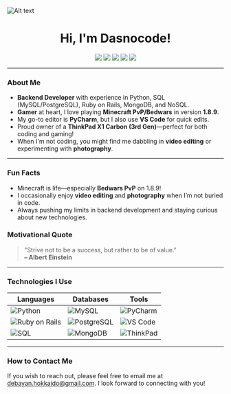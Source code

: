 ![Alt text](https://res.cloudinary.com/dif3tyjdn/image/upload/v1729191157/bd565dcc0a556add0b0a0ed6b26d686e_i8gjku.gif)

<h1 align="center"> Hi, I'm Dasnocode!</h1>

<p align="center">
  <img src="https://img.shields.io/badge/python-%2314354C.svg?style=for-the-badge&logo=python&logoColor=ffdd54" />
  <img src="https://img.shields.io/badge/mysql-%2300f.svg?style=for-the-badge&logo=mysql&logoColor=white" />
  <img src="https://img.shields.io/badge/postgresql-%23316192.svg?style=for-the-badge&logo=postgresql&logoColor=white" />
  <img src="https://img.shields.io/badge/ruby%20on%20rails-%23CC0000.svg?style=for-the-badge&logo=ruby%20on%20rails&logoColor=white" />
  <img src="https://img.shields.io/badge/mongodb-%2347A248.svg?style=for-the-badge&logo=mongodb&logoColor=white" />
</p>

---

### **About Me**

- **Backend Developer** with experience in Python, SQL (MySQL/PostgreSQL), Ruby on Rails, MongoDB, and NoSQL.
- **Gamer** at heart, I love playing **Minecraft PvP/Bedwars** in version **1.8.9**.
- My go-to editor is **PyCharm**, but I also use **VS Code** for quick edits.
- Proud owner of a **ThinkPad X1 Carbon (3rd Gen)**—perfect for both coding and gaming!
- When I'm not coding, you might find me dabbling in **video editing** or experimenting with **photography**.

---

### **Fun Facts**
  
- Minecraft is life—especially **Bedwars PvP** on 1.8.9!
- I occasionally enjoy **video editing** and **photography** when I’m not buried in code.
- Always pushing my limits in backend development and staying curious about new technologies.


### **Motivational Quote**
  
> "Strive not to be a success, but rather to be of value."  
> **– Albert Einstein**

---

### **Technologies I Use**

| **Languages** | **Databases**   | **Tools**        |
| ------------- | --------------- | ---------------- |
| ![Python](https://img.shields.io/badge/python-3670A0?style=for-the-badge&logo=python&logoColor=ffdd54) | ![MySQL](https://img.shields.io/badge/mysql-4479A1?style=for-the-badge&logo=mysql&logoColor=white) | ![PyCharm](https://img.shields.io/badge/pycharm-143?style=for-the-badge&logo=pycharm&logoColor=white) |
| ![Ruby on Rails](https://img.shields.io/badge/ruby--on--rails-CC0000?style=for-the-badge&logo=rubyonrails&logoColor=white) | ![PostgreSQL](https://img.shields.io/badge/postgresql-336791?style=for-the-badge&logo=postgresql&logoColor=white) | ![VS Code](https://img.shields.io/badge/VS%20Code-007ACC?style=for-the-badge&logo=visual%20studio%20code&logoColor=white) |
| ![SQL](https://img.shields.io/badge/sql-00758f?style=for-the-badge&logo=sqlite&logoColor=white) | ![MongoDB](https://img.shields.io/badge/mongodb-4EA94B?style=for-the-badge&logo=mongodb&logoColor=white) | ![ThinkPad](https://img.shields.io/badge/ThinkPad-X1-FF0000?style=for-the-badge&logo=lenovo&logoColor=white) |

---

### **How to Contact Me**

If you wish to reach out, please feel free to email me at [debayan.hokkaido@gmail.com](mailto:debayan.hokkaido@gmail.com). I look forward to connecting with you!
